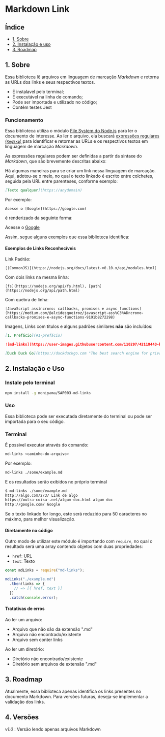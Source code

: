 # Markdown Link

## Índice

* [1. Sobre](#1-sobre)
* [2. Instalação e uso](#2-instalação-e-uso)
* [3. Roadmap](#3-roadmap)

## 1. Sobre

Essa biblioteca lê arquivos em linguagem de marcação *Markdown* e retorna as URLs dos links e seus respectivos textos.

* É instalavel pelo terminal;
* É executável na linha de comando;
* Pode ser importada e utilizado no código;
* Contém testes Jest

### Funcionamento

Essa biblioteca utiliza o módulo [File System do Node.js](https://nodejs.org/api/fs.html) para ler o documento de interesse. Ao ler o arquivo, ela buscará [expressões regulares
(`RegExp`)](https://developer.mozilla.org/pt-BR/docs/Web/JavaScript/Guide/Regular_Expressions) para identificar e retornar as URLs e os respectivos textos em linguagem de marcação *Markdown*.

As expressões regulares podem ser definidas a partir da sintaxe  do *Markdown*, que são brevemente descritas abaixo:

Há algumas maneiras para se criar um link nessa linguagem de marcação. Aqui, adotou-se o meio, no qual o texto linkado é escrito entre colchetes, seguida pela URL entre parenteses, conforme exemplo:

```md
[Texto qualquer](https://anydomain)
```

Por exemplo:

`Acesse o [Google](https://google.com)`

é renderizado da seguinte forma:

Acesse o [Google](https://google.com)

Assim, segue alguns exemplos que essa biblioteca identifica:

#### Exemplos de Links Reconhecíveis

Link Padrão:

`[(CommonJS)](https://nodejs.org/docs/latest-v0.10.x/api/modules.html)`

Com dois links na mesma linha:

`[fs](https://nodejs.org/api/fs.html), [path](https://nodejs.org/api/path.html)`

Com quebra de linha:

`[JavaScript assíncrono: callbacks, promises e async
  functions](https://medium.com/@alcidesqueiroz/javascript-ass%C3%ADncrono-callbacks-promises-e-async-functions-9191b8272298)`

Imagens, Links com títulos e alguns padrões similares **não** são incluídos:

```md
[1. Prefácio](#1-prefácio)

![md-links](https://user-images.githubusercontent.com/110297/42118443-b7a5f1f0-7bc8-11e8-96ad-9cc5593715a6.jpg)

[Duck Duck Go](https://duckduckgo.com "The best search engine for privacy")
```

## 2. Instalação e Uso

### Instale pelo terminal

```sh
npm install -g moniyama/SAP003-md-links
```

### Uso

Essa biblioteca pode ser executada diretamente do terminal ou pode ser importada para o seu código.

### Terminal

É possivel executar através do comando:

```sh
md-links <caminho-do-arquivo>
```

Por exemplo:

```sh
md-links ./some/example.md
```

E os resultados serão exibidos no próprio terminal

```sh
$ md-links ./some/example.md
http://algo.com/2/3/ Link de algo
https://outra-coisa-.net/algum-doc.html algum doc
http://google.com/ Google
```

Se o texto linkado for longo, este será reduzido para 50 caracteres no máximo, para melhor visualização.

#### Diretamente no código

Outro modo de utilizar este módulo é importando com `require`, no qual o resultado será uma array contendo objetos com duas propriedades:

* `href`: URL
* `text`: Texto

```js
const mdLinks = require("md-links");

mdLinks("./example.md")
  .then(links => {
    // => [{ href, text }]
  })
  .catch(console.error);
```

#### Tratativas de erros

Ao ler um arquivo:

* Arquivo que não são da extensão ".md"
* Arquivo não encontrado/existente
* Arquivo sem conter links

Ao ler um diretório:

* Diretório não encontrado/existente
* Diretório sem arquivos de extensão ".md"

## 3. Roadmap

Atualmente, essa biblioteca apenas identifica os links presentes no documento Markdown. Para versões futuras, deseja-se implementar a validação dos links.

## 4. Versões

_v1.0_ : Versão lendo apenas arquivos Markdown
